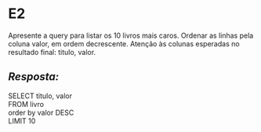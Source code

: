 # E2
Apresente a query para listar os 10 livros mais caros. Ordenar as linhas pela coluna valor, em ordem decrescente.  Atenção às colunas esperadas no resultado final:  titulo, valor.

## *Resposta:*
SELECT titulo, valor<br>
FROM livro<br>
order by valor DESC<br>
LIMIT 10